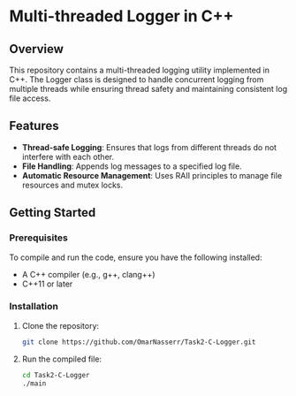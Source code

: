 # Multi-threaded Logger in C++

## Overview

This repository contains a multi-threaded logging utility implemented in C++. The Logger class is designed to handle concurrent logging from multiple threads while ensuring thread safety and maintaining consistent log file access.

## Features

- **Thread-safe Logging**: Ensures that logs from different threads do not interfere with each other.
- **File Handling**: Appends log messages to a specified log file.
- **Automatic Resource Management**: Uses RAII principles to manage file resources and mutex locks.

## Getting Started

### Prerequisites

To compile and run the code, ensure you have the following installed:

- A C++ compiler (e.g., g++, clang++)
- C++11 or later

### Installation

1. Clone the repository:

   ```bash
   git clone https://github.com/OmarNasserr/Task2-C-Logger.git

2. Run the compiled file:
   ```bash
   cd Task2-C-Logger
   ./main

